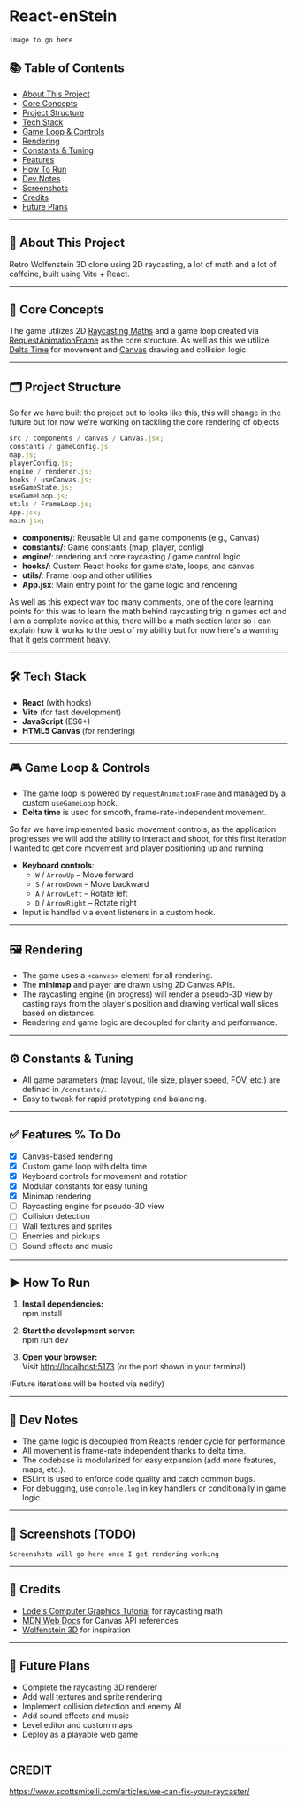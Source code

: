 # React-enStein

```
image to go here
```

## 📚 Table of Contents

- [About This Project](#-about-this-project)
- [Core Concepts](#-core-concepts)
- [Project Structure](#-project-structure)
- [Tech Stack](#-tech-stack)
- [Game Loop & Controls](#-game-loop--controls)
- [Rendering](#-rendering)
- [Constants & Tuning](#-constants--tuning)
- [Features](#-features-checklist-style)
- [How To Run](#-how-to-run)
- [Dev Notes](#-dev-notes)
- [Screenshots](#-screenshots-todo)
- [Credits](#-credits)
- [Future Plans](#-future-plans)

---

## 🚀 About This Project

Retro Wolfenstein 3D clone using 2D raycasting, a lot of math and a lot of caffeine, built using Vite + React.

---

## 🧠 Core Concepts

The game utilizes 2D [Raycasting Maths](https://lodev.org/cgtutor/raycasting.html) and a game loop created via [RequestAnimationFrame](https://developer.mozilla.org/en-US/docs/Web/API/Window/requestAnimationFrame) as the core structure. As well as this we utilize [Delta Time](https://en.wikipedia.org/wiki/Delta_timing) for movement and [Canvas](https://developer.mozilla.org/en-US/docs/Web/API/Canvas_API) drawing and collision logic.

---

## 🗂 Project Structure

So far we have built the project out to looks like this, this will change in the future but for now we're working on tackling the core rendering of objects

```js
src / components / canvas / Canvas.jsx;
constants / gameConfig.js;
map.js;
playerConfig.js;
engine / renderer.js;
hooks / useCanvas.js;
useGameState.js;
useGameLoop.js;
utils / FrameLoop.js;
App.jsx;
main.jsx;
```

- **components/**: Reusable UI and game components (e.g., Canvas)
- **constants/**: Game constants (map, player, config)
- **engine/**: rendering and core raycasting / game control logic
- **hooks/**: Custom React hooks for game state, loops, and canvas
- **utils/**: Frame loop and other utilities
- **App.jsx**: Main entry point for the game logic and rendering

As well as this expect way too many comments, one of the core learning points for this was to learn the math behind raycasting trig in games ect and I am a complete
novice at this, there will be a math section later so i can explain how it works to the best of my ability but for now here's a warning that it gets comment heavy.

---

## 🛠 Tech Stack

- **React** (with hooks)
- **Vite** (for fast development)
- **JavaScript** (ES6+)
- **HTML5 Canvas** (for rendering)

---

## 🎮 Game Loop & Controls

- The game loop is powered by `requestAnimationFrame` and managed by a custom `useGameLoop` hook.
- **Delta time** is used for smooth, frame-rate-independent movement.

So far we have implemented basic movement controls, as the application progresses we will add the ability to interact and shoot, for this first iteration I wanted to get core movement and player positioning up and running

- **Keyboard controls**:
  - `W` / `ArrowUp` – Move forward
  - `S` / `ArrowDown` – Move backward
  - `A` / `ArrowLeft` – Rotate left
  - `D` / `ArrowRight` – Rotate right
- Input is handled via event listeners in a custom hook.

---

## 🖼 Rendering

- The game uses a `<canvas>` element for all rendering.
- The **minimap** and player are drawn using 2D Canvas APIs.
- The raycasting engine (in progress) will render a pseudo-3D view by casting rays from the player's position and drawing vertical wall slices based on distances.
- Rendering and game logic are decoupled for clarity and performance.

---

## ⚙️ Constants & Tuning

- All game parameters (map layout, tile size, player speed, FOV, etc.) are defined in `/constants/`.
- Easy to tweak for rapid prototyping and balancing.

---

## ✅ Features % To Do

- [x] Canvas-based rendering
- [x] Custom game loop with delta time
- [x] Keyboard controls for movement and rotation
- [x] Modular constants for easy tuning
- [x] Minimap rendering
- [ ] Raycasting engine for pseudo-3D view
- [ ] Collision detection
- [ ] Wall textures and sprites
- [ ] Enemies and pickups
- [ ] Sound effects and music

---

## ▶️ How To Run

1. **Install dependencies:**  
   npm install

2. **Start the development server:**  
   npm run dev

3. **Open your browser:**  
   Visit [http://localhost:5173](http://localhost:5173) (or the port shown in your terminal).

(Future iterations will be hosted via netlify)

---

## 📝 Dev Notes

- The game logic is decoupled from React’s render cycle for performance.
- All movement is frame-rate independent thanks to delta time.
- The codebase is modularized for easy expansion (add more features, maps, etc.).
- ESLint is used to enforce code quality and catch common bugs.
- For debugging, use `console.log` in key handlers or conditionally in game logic.

---

## 📸 Screenshots (TODO)

```
Screenshots will go here once I get rendering working
```

---

## 🙏 Credits

- [Lode's Computer Graphics Tutorial](https://lodev.org/cgtutor/raycasting.html) for raycasting math
- [MDN Web Docs](https://developer.mozilla.org/en-US/docs/Web/API/Canvas_API) for Canvas API references
- [Wolfenstein 3D](https://en.wikipedia.org/wiki/Wolfenstein_3D) for inspiration

---

## 🔮 Future Plans

- Complete the raycasting 3D renderer
- Add wall textures and sprite rendering
- Implement collision detection and enemy AI
- Add sound effects and music
- Level editor and custom maps
- Deploy as a playable web game

---

## CREDIT

https://www.scottsmitelli.com/articles/we-can-fix-your-raycaster/
